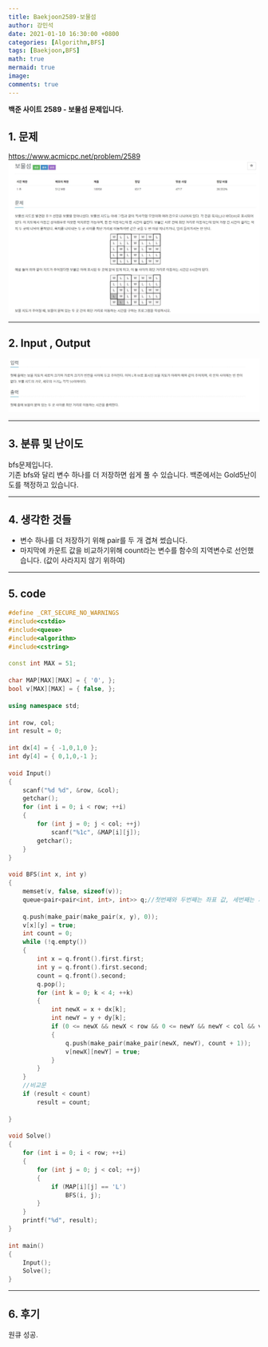 ```yaml
---
title: Baekjoon2589-보물섬
author: 강민석
date: 2021-01-10 16:30:00 +0800
categories: [Algorithm,BFS]
tags: [Baekjoon,BFS]
math: true
mermaid: true
image: 
comments: true
---
```


**백준 사이트 2589 - 보물섬 문제입니다.**

## 1. 문제
<https://www.acmicpc.net/problem/2589>
![](/assets/img/sample/Baekjoon/2589/Problem.JPG)

-----  

## 2. Input , Output
![](/assets/img/sample/Baekjoon/2589/input.JPG)

-----  

## 3. 분류 및 난이도

bfs문제입니다.  
기존 bfs와 달리 변수 하나를 더 저장하면 쉽게 풀 수 있습니다.
백준에서는 Gold5난이도를 책정하고 있습니다.  

-----  

## 4. 생각한 것들

- 변수 하나를 더 저장하기 위해 pair를 두 개 겹쳐 썼습니다.
- 마지막에 카운트 값을 비교하기위해 count라는 변수를 함수의 지역변수로 선언했습니다. (값이 사라지지 않기 위하여)

-----  

## 5. code

```c++
#define _CRT_SECURE_NO_WARNINGS
#include<cstdio>
#include<queue>
#include<algorithm>
#include<cstring>

const int MAX = 51;

char MAP[MAX][MAX] = { '0', };
bool v[MAX][MAX] = { false, };

using namespace std;

int row, col;
int result = 0;

int dx[4] = { -1,0,1,0 };
int dy[4] = { 0,1,0,-1 };

void Input()
{
	scanf("%d %d", &row, &col);
	getchar();
	for (int i = 0; i < row; ++i)
	{
		for (int j = 0; j < col; ++j)
			scanf("%1c", &MAP[i][j]);
		getchar();
	}
}

void BFS(int x, int y)
{
	memset(v, false, sizeof(v));
	queue<pair<pair<int, int>, int>> q;//첫번째와 두번째는 좌표 값, 세번째는 거리

	q.push(make_pair(make_pair(x, y), 0));
	v[x][y] = true;
	int count = 0;
	while (!q.empty())
	{
		int x = q.front().first.first;
		int y = q.front().first.second;
		count = q.front().second;
		q.pop();
		for (int k = 0; k < 4; ++k)
		{
			int newX = x + dx[k];
			int newY = y + dy[k];
			if (0 <= newX && newX < row && 0 <= newY && newY < col && v[newX][newY] == false && MAP[newX][newY] == 'L')
			{
				q.push(make_pair(make_pair(newX, newY), count + 1));
				v[newX][newY] = true;
			}
		}
	}
	//비교문
	if (result < count)
		result = count;

}

void Solve()
{
	for (int i = 0; i < row; ++i)
	{
		for (int j = 0; j < col; ++j)
		{
			if (MAP[i][j] == 'L')
				BFS(i, j);
		}
	}
	printf("%d", result);
}

int main()
{
	Input();
	Solve();
}
```
-----

## 6. 후기
원큐 성공.




 